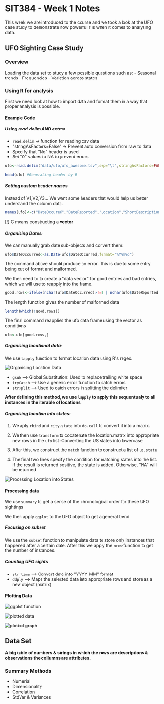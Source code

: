 # SIT384 - Week 1 Notes 

This week we are introduced to the course and we took a look at the UFO case study to demonstrate how powerful r is when it comes to analysing data.

## UFO Sighting Case Study 

### Overview 

Loading the data set to study a few possible questions such as: 
    - Seasonal trends
    - Frequencies
    - Variation across states 

### Using R for analysis 

First we need look at how to import data and format them in a way that proper analysis is possible.

#### Example Code

##### Using read.delim AND extras

- `read.delim` -> function for reading csv data 
- "stringAsFactors=False" -> Prevent auto conversion from raw to data 
- Specify that "No" header is used
- Set "0" values to NA to prevent errors 

```r
ufo<-read.delim("data/ufo/ufo_awesome.tsv",sep="\t",stringAsFactors=FALSE,header=FALSE,na.strings="")

head(ufo) #Generating header by R
```

##### Setting custom header names

Instead of V1,V2,V3... We want some headers that would help us better understand the column data.

```r
names(ufo)<-c("DateOccured","DateReported","Location","ShortDescription","Duration","LongDesc")
```

[!] C means constructing a **vector**

##### Organising Dates: 

We can manually grab date sub-objects and convert them:

```r
ufo$DateOccurred<-as.Date(ufo$DateOccurred,format="%Y%m%d")
```

The command above should produce an error. This is due to some entry being out of format and malformed. 

We then need to to create a "data vector" for good entries and bad entries, which we will use to reapply into the frame. 

```r
good.rows<-ifelse(nchar(ufo$DateOccurred)>!=8 | nchar(ufo$DateReported)!=8,False,True)
```

The length function gives the number of malformed data
```r
length(which(!good.rows))
```

The final command reapplies the ufo data frame using the vector as conditions
```r
ufo<-ufo[good.rows,]
```

##### Organising locational data: 

We use `lapply` function to format location data using R's regex.

![Organising Location Data](http://i.imgur.com/zKP0cxn.png)

- `gsub` --> Global Substitution: Used to replace trailing white space
- `tryCatch` --> Use a generic error function to catch errors 
- `strsplit` --> Used to catch errors in splitting the delimiter

**After defining this method, we use `lapply` to apply this sequentualy to all instances in the iterable of locations**

##### Organising location into states: 

1. We aply `rbind` and `city.state` into `do.call` to convert it into a matrix.

2. We then use `transform` to cocatenate the location.matrix into appropriate new rows in the `ufo` list (Converting the US states into lowercase)

3. After this, we construct the `match` function to construct a list of `us.state`

4. The final two lines specify the condition for matching states into the list. If the result is returned positive, the state is added. Otherwise, "NA" will be returned

![Processing Location into States](http://i.imgur.com/iPyGRGC.png)

#### Processing data

We use `summary` to get a sense of the chronological order for these UFO sightings 

We then apply `ggplot` to the UFO object to get a general trend

##### Focusing on subset

We use the `subset` function to manipulate data to store only instances that happened after a certain date. After this we apply the `nrow` function to get the number of instances.

##### Counting UFO sights

- `strftime` --> Convert date into "YYYY-MM" format
- `ddply` --> Maps the selected data into appropriate rows and store as a new object (matrix)

#### Plotting Data

![ggplot function](http://i.imgur.com/rksKCeF.png)

![plotted data](http://i.imgur.com/WJ4CunL.png)

![plotted graph](http://i.imgur.com/H8O2q4g.png)

## Data Set

**A big table of numbers & strings in which the rows are descriptions & observations the collumns are attributes.**

### Summary Methods

- Numerial
- Dimensionality 
- Correlation 
- StdVar & Variances











